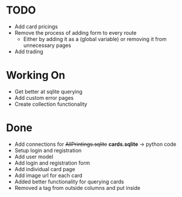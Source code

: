 # TODO

- Add card pricings
- Remove the process of adding form to every route
  - Either by adding it as a (global variable) or removing it from unnecessary pages
- Add trading

# Working On

- Get better at sqlite querying
- Add custom error pages
- Create collection functionality

# Done

- Add connections for <s>AllPrintings.sqlite</s> <b>cards.sqlite</b> -> python code
- Setup login and registration
- Add user model
- Add login and registration form
- Add individual card page
- Add image url for each card
- Added better functionality for querying cards
- Removed a tag from outside columns and put inside